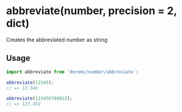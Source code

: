 # abbreviate(number, precision = 2, dict)

Creates the abbreviated number as string

## Usage

```js
import abbreviate from 'doremi/number/abbreviate';

abbreviate(12345);
// => 12.34k

abbreviate(123456789012);
// => 123.45G
```